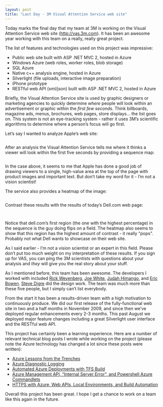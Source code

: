 ```yaml
---
layout: post
title: "Last Day - 3M Visual Attention Service web site"
---
```



<p>Today marks the final day that my team at 3M is working on the Visual Attention Service web site (<a href="http://vas.3m.com" target="_blank"><a href="http://vas.3m.com" target="_blank">http://vas.3m.com</a></a>).  It has been an awesome year working with this team on a really, really great project.</p>






































  
<p>The list of features and technologies used on this project was impressive:</p>






































  
<ul>
<li>Public web site built with ASP .NET MVC 2, hosted in Azure</li> 
<li>Windows Azure (web roles, worker roles, blob storage)</li> 
<li>SQL Azure</li> 
<li>Native c++ analysis engine, hosted in Azure</li> 
<li>Silverlight (file uploads, interactive image preparation)</li> 
<li>iPhone prototype</li> 
<li>RESTful web API (xml/json) built with ASP .NET MVC 2, hosted in Azure</li> </ul>
<p>Briefly, the Visual Attention Service site is used by graphic designers or marketing agencies to quickly determine <em>where</em> people will look within an advertisement or graphic within the <em>first few seconds</em>. Think billboards, magazine ads, menus, brochures, web pages, store displays&#8230; the list goes on. This system is not an eye-tracking system - rather it uses 3M&#8217;s scientific algorithms to determine where a person&#8217;s focus will go first.</p>






































  
<p>Let&#8217;s say I wanted to analyze Apple&#8217;s web site:</p>






































  
<p><img src="/hodsmedia/1121185443_1.jpg" alt=""/></p>






































  
<p>After an analysis the Visual Attention Service tells me where it thinks a viewer will look within the first five seconds by providing a sequence map:</p>






































  
<p><img src="/hodsmedia/1121185443_2.jpg" alt=""/></p>






































  
<p>In the case above, it seems to me that Apple has done a good job of drawing viewers to a single, high-value area at the top of the page with product images and important text. But don&#8217;t take my word for it - I&#8217;m not a vision scientist!</p>






































  
<p>The service also provides a heatmap of the image:</p>






































  
<p><img src="/hodsmedia/1121185443_3.jpg" alt=""/></p>






































  
<p>Contrast these results with the results of today&#8217;s Dell.com web page:</p>






































  
<p><img src="/hodsmedia/1121185443_4.jpg" alt=""/></p>






































  
<p><img src="/hodsmedia/1121185443_5.jpg" alt=""/></p>






































  
<p>Notice that dell.com&#8217;s first region (the one with the highest percentage) in the sequence is the guy doing flips on a field. The heatmap also seems to show that this region has the highest amount of contrast - it really &#8220;pops&#8221;. Probably not what Dell wants to showcase on their web site.</p>






































  
<p>As I said earlier - I&#8217;m not a vision scientist or an expert in this field. Please don&#8217;t put too much weight on my interpretation of these results. If you sign up for VAS, you can ping the 3M scientists with questions about your analysis and <em>they</em> will give you the real story about your stuff.</p>






































  
<p>As I mentioned before, this team has been awesome. The developers I worked with included <a href="http://twitter.com/weyenbrm" target="_blank">Rick Weyenberg</a>, <a href="http://twitter.com/joecasa" target="_blank">Joe White</a>, <a href="http://twitter.com/JudahGabriel" target="_blank">Judah Himango</a>, and <a href="http://twitter.com/scrappydog" target="_blank">Eric Bowen</a>. <a href="http://twitter.com/sdigre" target="_blank">Steve Digre</a> did the design work. The team was much more than these five people, but I simply can&#8217;t list everybody.</p>






































  
<p>From the start it has been a results-driven team with a high motivation to continuously produce. We did our first release of the fully-functional web site in two and a half months in November 2009, and since then we&#8217;ve deployed regular enhancements every 2-3 months. This past August we deployed major feature changes including a great Silverlight user interface and the RESTful web API.</p>






































  
<p>This project has certainly been a learning experience. Here are a number of relevant technical blog posts I wrote while working on the project (please note the Azure technology has changed a lot since these posts were written):</p>






































  
<ul>
<li><a href="http://hodnick.com/post/235271466/azurelessons" target="_blank">Azure Lessons from the Trenches</a></li> 
<li><a href="http://hodnick.com/post/250969937/azurediagnosticlogging" target="_blank">Azure Diagnostic Logging</a></li> 
<li><a href="http://hodnick.com/post/407345941/azuretfsdeployments" target="_blank">Automated Azure Deployments with TFS Build</a></li> 
<li><a href="http://hodnick.com/post/659886406/azuremanagementcertificates" target="_blank">Azure Management API, “Internal Server Error”, and Powershell Azure Commandlets</a></li> 
<li><a href="http://hodnick.com/post/927338768/httpsazureconfig" target="_blank">HTTPS with Azure, Web APIs, Local Environments, and Build Automation</a></li> </ul>
<p>Overall this project has been great. I hope I get a chance to work on a team like this again in the future.</p>






































